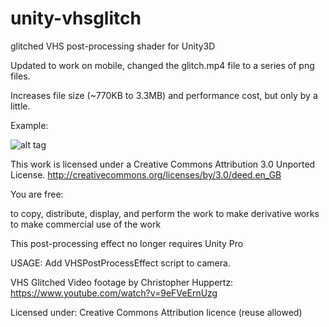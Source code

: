 # unity-vhsglitch
glitched VHS post-processing shader for Unity3D

Updated to work on mobile, changed the glitch.mp4 file to a series of png files.

Increases file size (~770KB to 3.3MB) and performance cost, but only by a little.

Example:

![alt tag](http://img.itch.io/aW1hZ2UvMjQ2NTUvOTg2ODQuZ2lm/315x250%23/mfyS9v.gif)

This work is licensed under a Creative Commons Attribution 3.0 Unported License.
http://creativecommons.org/licenses/by/3.0/deed.en_GB

You are free:

to copy, distribute, display, and perform the work
to make derivative works
to make commercial use of the work


This post-processing effect no longer requires Unity Pro

USAGE:
Add VHSPostProcessEffect script to camera.

VHS Glitched Video footage by Christopher Huppertz:
https://www.youtube.com/watch?v=9eFVeErnUzg

Licensed under: Creative Commons Attribution licence (reuse allowed)
